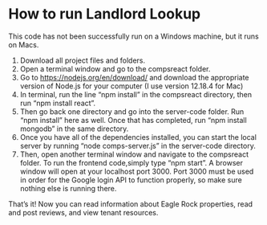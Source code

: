 # How to run Landlord Lookup
This code has not been successfully run on a Windows machine, but it runs on Macs.

1. Download all project files and folders.
2. Open a terminal window and go to the compsreact folder.
3. Go to https://nodejs.org/en/download/ and download the appropriate version of Node.js for your computer (I use version 12.18.4 for Mac)
4. In terminal, run the line “npm install” in the compsreact directory, then run “npm install react”.
5. Then go back one directory and go into the server-code folder. Run “npm install” here as well. Once that has completed, run “npm install mongodb” in the same directory.
6. Once you have all of the dependencies installed, you can start the local server by running “node comps-server.js” in the server-code directory.
7. Then, open another terminal window and navigate to the compsreact folder. To run the frontend code,simply  type “npm start”. A browser window will open at your localhost port 3000. Port 3000 must be used in order for the Google login API to function properly, so make sure nothing else is running there.

That’s it! Now you can read information about Eagle Rock properties, read and post reviews, and view tenant resources.

